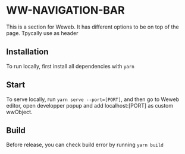 # WW-NAVIGATION-BAR

This is a section for Weweb. It has different options to be on top of the page. Tpycally use as header

## Installation

To run locally, first install all dependencies with `yarn`

## Start

To serve locally, run `yarn serve --port=[PORT]`, and then go to Weweb editor, open developper popup and add localhost:[PORT] as custom wwObject.

## Build

Before release, you can check build error by running `yarn build`
